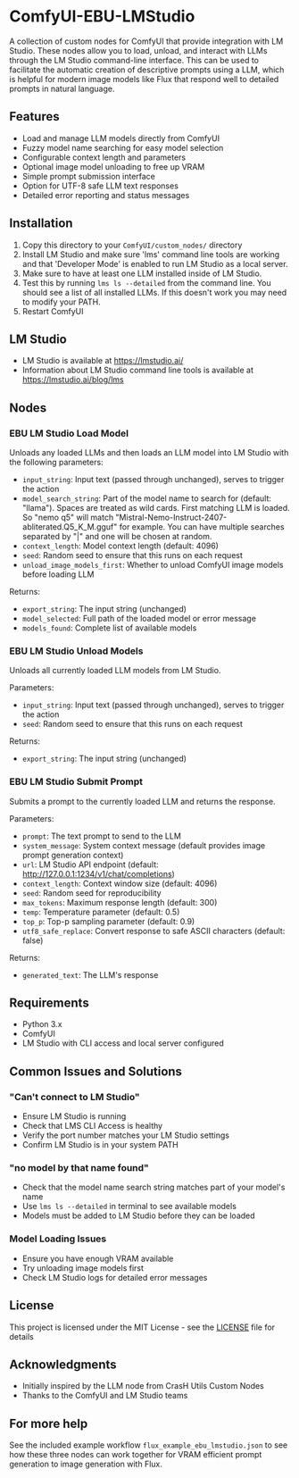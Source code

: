 # ComfyUI-EBU-LMStudio

A collection of custom nodes for ComfyUI that provide integration with LM Studio. These nodes allow you to load, unload, and interact with LLMs through the LM Studio command-line interface. This can be used to facilitate the automatic creation of descriptive prompts using a LLM, which is helpful for modern image models like Flux that respond well to detailed prompts in natural language.

## Features

- Load and manage LLM models directly from ComfyUI
- Fuzzy model name searching for easy model selection
- Configurable context length and parameters
- Optional image model unloading to free up VRAM
- Simple prompt submission interface
- Option for UTF-8 safe LLM text responses
- Detailed error reporting and status messages

## Installation

1. Copy this directory to your `ComfyUI/custom_nodes/` directory
2. Install LM Studio and make sure 'lms' command line tools are working and that 'Developer Mode' is enabled to run LM Studio as a local server.
3. Make sure to have at least one LLM installed inside of LM Studio.
4. Test this by running `lms ls --detailed` from the command line. You should see a list of all installed LLMs. If this doesn't work you may need to modify your PATH.
5. Restart ComfyUI

## LM Studio
- LM Studio is available at https://lmstudio.ai/
- Information about LM Studio command line tools is available at https://lmstudio.ai/blog/lms

## Nodes

### EBU LM Studio Load Model

Unloads any loaded LLMs and then loads an LLM model into LM Studio with the following parameters:

- `input_string`: Input text (passed through unchanged), serves to trigger the action
- `model_search_string`: Part of the model name to search for (default: "llama"). Spaces are treated as wild cards. First matching LLM is loaded. So "nemo q5" will match "Mistral-Nemo-Instruct-2407-abliterated.Q5_K_M.gguf" for example. You can have multiple searches separated by "|" and one will be chosen at random.
- `context_length`: Model context length (default: 4096)
- `seed`: Random seed to ensure that this runs on each request
- `unload_image_models_first`: Whether to unload ComfyUI image models before loading LLM

Returns:
- `export_string`: The input string (unchanged)
- `model_selected`: Full path of the loaded model or error message
- `models_found`: Complete list of available models

### EBU LM Studio Unload Models

Unloads all currently loaded LLM models from LM Studio.

Parameters:
- `input_string`: Input text (passed through unchanged), serves to trigger the action
- `seed`: Random seed to ensure that this runs on each request

Returns:
- `export_string`: The input string (unchanged)

### EBU LM Studio Submit Prompt

Submits a prompt to the currently loaded LLM and returns the response.

Parameters:
- `prompt`: The text prompt to send to the LLM
- `system_message`: System context message (default provides image prompt generation context)
- `url`: LM Studio API endpoint (default: http://127.0.0.1:1234/v1/chat/completions)
- `context_length`: Context window size (default: 4096)
- `seed`: Random seed for reproducibility
- `max_tokens`: Maximum response length (default: 300)
- `temp`: Temperature parameter (default: 0.5)
- `top_p`: Top-p sampling parameter (default: 0.9)
- `utf8_safe_replace`: Convert response to safe ASCII characters (default: false)

Returns:
- `generated_text`: The LLM's response

## Requirements

- Python 3.x
- ComfyUI
- LM Studio with CLI access and local server configured

## Common Issues and Solutions

### "Can't connect to LM Studio"
- Ensure LM Studio is running
- Check that LMS CLI Access is healthy
- Verify the port number matches your LM Studio settings
- Confirm LM Studio is in your system PATH

### "no model by that name found"
- Check that the model name search string matches part of your model's name
- Use `lms ls --detailed` in terminal to see available models
- Models must be added to LM Studio before they can be loaded

### Model Loading Issues
- Ensure you have enough VRAM available
- Try unloading image models first
- Check LM Studio logs for detailed error messages

## License

This project is licensed under the MIT License - see the [LICENSE](LICENSE) file for details

## Acknowledgments

- Initially inspired by the LLM node from CrasH Utils Custom Nodes
- Thanks to the ComfyUI and LM Studio teams

## For more help

See the included example workflow `flux_example_ebu_lmstudio.json` to see how these three nodes can work together for VRAM efficient prompt generation to image generation with Flux.
